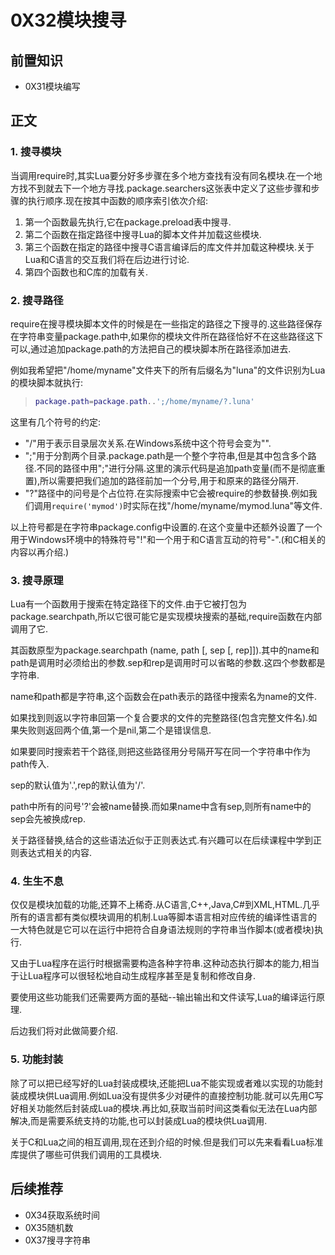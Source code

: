 # 0X32模块搜寻

## 前置知识

* 0X31模块编写

## 正文

### 1. 搜寻模块

当调用require时,其实Lua要分好多步骤在多个地方查找有没有同名模块.在一个地方找不到就去下一个地方寻找.package.searchers这张表中定义了这些步骤和步骤的执行顺序.现在按其中函数的顺序索引依次介绍:

1. 第一个函数最先执行,它在package.preload表中搜寻.
1. 第二个函数在指定路径中搜寻Lua的脚本文件并加载这些模块.
1. 第三个函数在指定的路径中搜寻C语言编译后的库文件并加载这种模块.关于Lua和C语言的交互我们将在后边进行讨论.
1. 第四个函数也和C库的加载有关.

### 2. 搜寻路径

require在搜寻模块脚本文件的时候是在一些指定的路径之下搜寻的.这些路径保存在字符串变量package.path中,如果你的模块文件所在路径恰好不在这些路径这下可以,通过追加package.path的方法把自己的模块脚本所在路径添加进去.

例如我希望把"/home/myname"文件夹下的所有后缀名为"luna"的文件识别为Lua的模块脚本就执行:

>```lua
>package.path=package.path..';/home/myname/?.luna'
>```

这里有几个符号的约定:

* "/"用于表示目录层次关系.在Windows系统中这个符号会变为"\".
* ";"用于分割两个目录.package.path是一个整个字符串,但是其中包含多个路径.不同的路径中用";"进行分隔.这里的演示代码是追加path变量(而不是彻底重置),所以需要把我们追加的路径前加一个分号,用于和原来的路径分隔开.
* "?"路径中的问号是个占位符.在实际搜索中它会被require的参数替换.例如我们调用`require('mymod')`时实际在找"/home/myname/mymod.luna"等文件.

以上符号都是在字符串package.config中设置的.在这个变量中还额外设置了一个用于Windows环境中的特殊符号"!"和一个用于和C语言互动的符号"-".(和C相关的内容以再介绍.)

### 3. 搜寻原理

Lua有一个函数用于搜索在特定路径下的文件.由于它被打包为package.searchpath,所以它很可能它是实现模块搜索的基础,require函数在内部调用了它.

其函数原型为package.searchpath (name, path [, sep [, rep]]).其中的name和path是调用时必须给出的参数.sep和rep是调用时可以省略的参数.这四个参数都是字符串.

name和path都是字符串,这个函数会在path表示的路径中搜索名为name的文件.

如果找到则返以字符串回第一个复合要求的文件的完整路径(包含完整文件名).如果失败则返回两个值,第一个是nil,第二个是错误信息.

如果要同时搜索若干个路径,则把这些路径用分号隔开写在同一个字符串中作为path传入.

sep的默认值为'.',rep的默认值为'/'.

path中所有的问号'?'会被name替换.而如果name中含有sep,则所有name中的sep会先被换成rep.

关于路径替换,结合的这些语法近似于正则表达式.有兴趣可以在后续课程中学到正则表达式相关的内容.

### 4. 生生不息

仅仅是模块加载的功能,还算不上稀奇.从C语言,C++,Java,C#到XML,HTML.几乎所有的语言都有类似模块调用的机制.Lua等脚本语言相对应传统的编译性语言的一大特色就是它可以在运行中把符合自身语法规则的字符串当作脚本(或者模块)执行.

又由于Lua程序在运行时根据需要构造各种字符串.这种动态执行脚本的能力,相当于让Lua程序可以很轻松地自动生成程序甚至是复制和修改自身.

要使用这些功能我们还需要两方面的基础--输出输出和文件读写,Lua的编译运行原理.

后边我们将对此做简要介绍.

### 5. 功能封装

除了可以把已经写好的Lua封装成模块,还能把Lua不能实现或者难以实现的功能封装成模块供Lua调用.例如Lua没有提供多少对硬件的直接控制功能.就可以先用C写好相关功能然后封装成Lua的模块.再比如,获取当前时间这类看似无法在Lua内部解决,而是需要系统支持的功能,也可以封装成Lua的模块供Lua调用.

关于C和Lua之间的相互调用,现在还到介绍的时候.但是我们可以先来看看Lua标准库提供了哪些可供我们调用的工具模块.

## 后续推荐

* 0X34获取系统时间
* 0X35随机数
* 0X37搜寻字符串